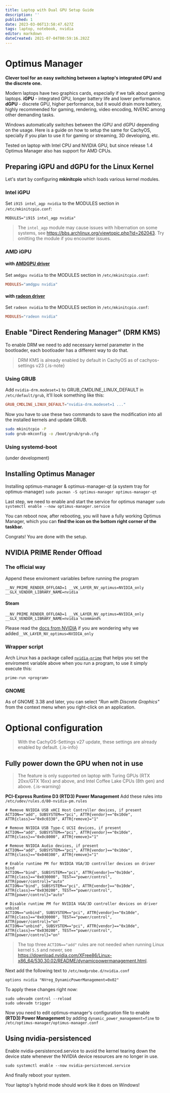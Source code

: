 ```yaml
---
title: Laptop with Dual GPU Setup Guide
description: ''
published: 1
date: 2023-03-06T13:58:47.627Z
tags: laptop, notebook, nvidia
editor: markdown
dateCreated: 2021-07-04T00:59:16.282Z
---
```


# Optimus Manager

**Clever tool for an easy switching between a laptop's integrated GPU and the discrete one.**

Modern laptops have two graphics cards, especially if we talk about gaming laptops.
**iGPU** - integrated GPU, longer battery life and lower performance.
**dGPU** - discrete GPU, higher performance, but it would drain more battery, highly recommended for gaming, rendering, video encoding, NVENC among other demanding tasks.

Windows automatically switches between the iGPU and dGPU depending on the usage.
Here is a guide on how to setup the same for CachyOS, specially if you plan to use it for gaming or streaming, 3D developing, etc.

Tested on laptop with Intel CPU and NVIDIA GPU, but since release 1.4 Optimus Manager also has support for AMD CPUs.

## Preparing iGPU and dGPU for the Linux Kernel

Let's start by configuring **mkinitcpio** which loads various kernel modules.

### Intel iGPU

Set `i915 intel_agp nvidia` to the MODULES section in `/etc/mkinitcpio.conf`:

```
MODULES="i915 intel_agp nvidia"
```

> The `intel_agp` module may cause issues with hibernation on some systems, see https://bbs.archlinux.org/viewtopic.php?id=262043. Try omitting the module if you encounter issues.

### AMD iGPU

#### with [AMDGPU driver](https://wiki.archlinux.org/title/AMDGPU)

Set `amdgpu nvidia` to the MODULES section in `/etc/mkinitcpio.conf`:

```conf
MODULES="amdgpu nvidia"
```

<!---
TODO: is the old radeon really support PRIME?
-->

#### with [radeon driver](https://wiki.archlinux.org/title/ATI)

Set `radeon nvidia` to the MODULES section in `/etc/mkinitcpio.conf`:

```conf
MODULES="radeon nvidia"
```

## Enable "Direct Rendering Manager" (DRM KMS)

To enable DRM we need to add necessary kernel parameter in the bootloader, each bootloader has a different way to do that.

> DRM KMS is already enabled by default in CachyOS as of cachyos-settings v23
> {.is-note}

### Using GRUB

Add `nvidia-drm.modeset=1` to GRUB_CMDLINE_LINUX_DEFAULT in `/etc/default/grub`, it'll look something like this:

```conf
GRUB_CMDLINE_LINUX_DEFAULT="nvidia-drm.modeset=1 ..."
```

Now you have to use these two commands to save the modification into all the installed kernels and update GRUB.

```sh
sudo mkinitcpio -P
sudo grub-mkconfig -o /boot/grub/grub.cfg
```

### Using systemd-boot

(under development)

## Installing Optimus Manager

Installing optimus-manager & optimus-manager-qt (a system tray for optimus-manager)
`sudo pacman -S optimus-manager optimus-manager-qt`

Last step, we need to enable and start the service for optimus manager
`sudo systemctl enable --now optimus-manager.service`

You can reboot now, after rebooting, you will have a fully working Optimus Manager, which you can **find the icon on the bottom right corner of the taskbar.**

Congrats! You are done with the setup.

## NVIDIA PRIME Render Offload

### The official way

Append these enviroment variables before running the program

```
__NV_PRIME_RENDER_OFFLOAD=1 __VK_LAYER_NV_optimus=NVIDIA_only __GLX_VENDOR_LIBRARY_NAME=nvidia
```

#### Steam

```
__NV_PRIME_RENDER_OFFLOAD=1 __VK_LAYER_NV_optimus=NVIDIA_only __GLX_VENDOR_LIBRARY_NAME=nvidia %command%
```

Please read the [docs from NVIDIA](https://download.nvidia.com/XFree86/Linux-x86_64/435.17/README/primerenderoffload.html) if you are wondering why we added`__VK_LAYER_NV_optimus=NVIDIA_only`

### Wrapper script

Arch Linux has a package called [`nvidia-prime`](https://archlinux.org/packages/extra/any/nvidia-prime/) that helps you set the enviroment variable above when you run a program, to use it simply execute this:

```
prime-run <program>
```

### GNOME

As of GNOME 3.38 and later, you can select _"Run with Discrete Graphics"_ from the context menu when you right-click on an application.

# Optional configuration

> With the CachyOS-Settings v27 update, these settings are already enabled by default.
> {.is-info}

## Fully power down the GPU when not in use

> The feature is only supported on laptop with Turing GPUs (RTX 20xx/GTX 16xx) and above, and Intel Coffee Lake CPUs (8th gen) and above.
> {.is-warning}

**PCI-Express Runtime D3 (RTD3) Power Management**
Add these rules into `/etc/udev/rules.d/80-nvidia-pm.rules`

```
# Remove NVIDIA USB xHCI Host Controller devices, if present
ACTION=="add", SUBSYSTEM=="pci", ATTR{vendor}=="0x10de", ATTR{class}=="0x0c0330", ATTR{remove}="1"

# Remove NVIDIA USB Type-C UCSI devices, if present
ACTION=="add", SUBSYSTEM=="pci", ATTR{vendor}=="0x10de", ATTR{class}=="0x0c8000", ATTR{remove}="1"

# Remove NVIDIA Audio devices, if present
ACTION=="add", SUBSYSTEM=="pci", ATTR{vendor}=="0x10de", ATTR{class}=="0x040300", ATTR{remove}="1"

# Enable runtime PM for NVIDIA VGA/3D controller devices on driver bind
ACTION=="bind", SUBSYSTEM=="pci", ATTR{vendor}=="0x10de", ATTR{class}=="0x030000", TEST=="power/control", ATTR{power/control}="auto"
ACTION=="bind", SUBSYSTEM=="pci", ATTR{vendor}=="0x10de", ATTR{class}=="0x030200", TEST=="power/control", ATTR{power/control}="auto"

# Disable runtime PM for NVIDIA VGA/3D controller devices on driver unbind
ACTION=="unbind", SUBSYSTEM=="pci", ATTR{vendor}=="0x10de", ATTR{class}=="0x030000", TEST=="power/control", ATTR{power/control}="on"
ACTION=="unbind", SUBSYSTEM=="pci", ATTR{vendor}=="0x10de", ATTR{class}=="0x030200", TEST=="power/control", ATTR{power/control}="on"

```

> The top three `ACTION=="add"` rules are not needed when running Linux kernel `5.5` and newer, see https://download.nvidia.com/XFree86/Linux-x86_64/530.30.02/README/dynamicpowermanagement.html.

Next add the following text to `/etc/modprobe.d/nvidia.conf`

```
options nvidia "NVreg_DynamicPowerManagement=0x02"
```

To apply these changes right now:

```
sudo udevadm control --reload
sudo udevadm trigger
```

Now you need to edit optimus-manager's configuration file to enable **(RTD3) Power Management** by adding `dynamic_power_management=fine` to `/etc/optimus-manager/optimus-manager.conf`

## Using nvidia-persistenced

Enable nvidia-persistenced.service to avoid the kernel tearing down the device state whenever the NVIDIA device resources are no longer in use.

```
sudo systemctl enable --now nvidia-persistenced.service
```

And finally reboot your system.

Your laptop's hybrid mode should work like it does on Windows!
